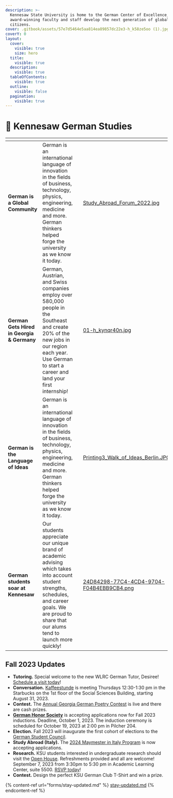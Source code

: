 ```yaml
---
description: >-
  Kennesaw State University is home to the German Center of Excellence, where
  award-winning faculty and staff develop the next generation of global
  citizens.
cover: .gitbook/assets/57e7d5464e5aa814ea89857dc22e3-h_k58ze5oo (1).jpg
coverY: 0
layout:
  cover:
    visible: true
    size: hero
  title:
    visible: true
  description:
    visible: true
  tableOfContents:
    visible: true
  outline:
    visible: false
  pagination:
    visible: true
---
```


# 🦉 Kennesaw German Studies

<table data-card-size="large" data-view="cards" data-full-width="false"><thead><tr><th></th><th></th><th data-hidden></th><th data-hidden data-card-cover data-type="files"></th><th data-hidden data-card-target data-type="content-ref"></th></tr></thead><tbody><tr><td><strong>German is a Global Community</strong></td><td>German is an international language of innovation in the fields of business, technology, physics, engineering, medicine and more. German thinkers helped forge the university as we know it today.</td><td></td><td><a href=".gitbook/assets/Study_Abroad_Forum_2022.jpg">Study_Abroad_Forum_2022.jpg</a></td><td><a href="explore/study-abroad/">study-abroad</a></td></tr><tr><td><strong>German Gets Hired in Georgia &#x26; Germany</strong></td><td>German, Austrian, and Swiss companies employ over 580,000 people in the Southeast and create 20% of the new jobs in our region each year. Use German to start a career and land your first internship!</td><td></td><td><a href=".gitbook/assets/01-h_kynqr40n.jpg">01-h_kynqr40n.jpg</a></td><td><a href="work/internships-germany.md">internships-germany.md</a></td></tr><tr><td><strong>German is the Language of Ideas</strong></td><td>German is an international language of innovation in the fields of business, technology, physics, engineering, medicine and more. German thinkers helped forge the university as we know it today.</td><td></td><td><a href=".gitbook/assets/Printing3_Walk_of_Ideas_Berlin.JPG">Printing3_Walk_of_Ideas_Berlin.JPG</a></td><td><a href="explore/conversation-and-pop-culture.md">conversation-and-pop-culture.md</a></td></tr><tr><td><strong>German students soar at Kennesaw</strong></td><td>Our students appreciate our unique brand of academic advising which takes into account student strengths, schedules, and career goals. We are proud to share that our alums tend to launch more quickly!</td><td></td><td><a href=".gitbook/assets/24D84298-77C4-4CD4-9704-F04B4EBB9CB4.png">24D84298-77C4-4CD4-9704-F04B4EBB9CB4.png</a></td><td><a href="learn/academic-advising.md">academic-advising.md</a></td></tr></tbody></table>

## Fall 2023 Updates

* **Tutoring.** Special welcome to the new WLRC German Tutor, Desiree! [Schedule a visit today](explore/conversation-and-pop-culture.md)!
* **Conversation.** [Kaffeestunde](explore/conversation-and-pop-culture.md) is meeting Thursdays 12:30-1:30 pm in the Starbucks on the 1st floor of the Social Sciences Building, starting August 31, 2023.
* **Contest.** The [Annual Georgia German Poetry Contest](events/poetry-contest.md) is live and there are cash prizes.
* [**German Honor Society**](explore/german-honor-society.md) is accepting applications now for Fall 2023 inductions. Deadline, October 1, 2023. The induction ceremony is scheduled for October 19, 2023 at 2:00 pm in Pilcher 204.
* **Election.** Fall 2023 will inaugurate the first cohort of elections to the [German Student Council](explore/student-council.md).
* **Study Abroad (Italy).** The [2024 Maymester in Italy Program](https://kennesaw.studioabroad.com/index.cfm?FuseAction=Programs.ViewProgramAngular\&id=10426) is now accepting applications.
* **Research.** KSU students interested in undergraduate research should visit the [Open House](https://research.kennesaw.edu/our/open-house.php). Refreshments provided and all are welcome! September 7, 2023 from 3:30pm to 5:30 pm in Academic Learning Center, suite 5500. [RSVP today](https://forms.office.com/Pages/ResponsePage.aspx?id=5W7yRTTxnkO8k-bH4z1hwhdLywYqCMxNoBO3FAtCMJZUNlJRQkhFTzI2MzdPV1RSSktKR1pYQldSUyQlQCN0PWcu)!
* **Contest.** Design the perfect KSU German Club T-Shirt and win a prize.

{% content-ref url="forms/stay-updated.md" %}
[stay-updated.md](forms/stay-updated.md)
{% endcontent-ref %}
